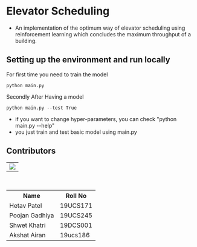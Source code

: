 # Elevator Scheduling
- An implementation of the optimum way of elevator scheduling using reinforcement learning which concludes the maximum throughput of a building.

## Setting up the environment and run locally

For first time you need to train the model
~~~
python main.py 
~~~
Secondly
After Having a model

~~~
python main.py --test True
~~~
  - if you want to change hyper-parameters, you can check "python main.py --help"
  - you just train and test basic model using main.py

## Contributors

<table>
<tr>
<td>
<a href="https://github.com/Hetav01/AI-Project/graphs/contributors">
<img src="https://contrib.rocks/image?repo=Hetav01/AI-Project" />
</a>
</td>
</tr>
</table>

<br/>

<table>
  <tr>
     <th>Name</th>
     <th>Roll No</th>
  </tr>
  <tr>
    <td>Hetav Patel</td>
    <td>19UCS171</td>
  </tr>
  <tr>
    <td>Poojan Gadhiya</td>
    <td>19UCS245</td>
  </tr>
  <tr>
    <td/>Shwet Khatri</td>
    <td>19DCS001</td>
  </tr>
  <tr>
    <td>Akshat Airan</td>
    <td>19ucs186</td>
  </tr>
</table>
